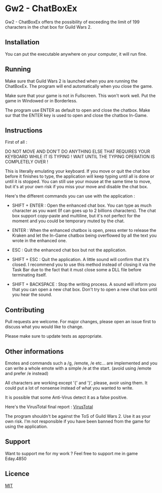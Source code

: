 # Gw2 - ChatBoxEx

Gw2 - ChatBoxEx offers the possibility of exceeding the limit of 199 characters in the chat box for Guild Wars 2. 

## Installation

You can put the executable anywhere on your computer, it will run fine.

## Running

Make sure that Guild Wars 2 is launched when you are running the ChatBoxEx. The program will end automatically when you close the game.

Make sure that your game is not in Fullscreen. This won't work well. Put the game in Windowed or in Borderless.

The program use ENTER as default to open and close the chatbox. Make sur that the ENTER key is used to open and close the chatbox In-Game.

## Instructions

First of all :

DO NOT MOVE AND DON'T DO ANYTHING ELSE THAT REQUIRES YOUR KEYBOARD WHILE IT IS TYPING ! WAIT UNTIL THE TYPING OPERATION IS COMPLETELY OVER !

This is literally emulating your keyboard. If you move or quit the chat box before it finishes to type, the application will keep typing until all is done or until it is stopped.
You can still use your mouse at the same time to move, but it's at your own risk if you miss your move and disable the chat box.

Here's the different commands you can use with the application :

- SHIFT + ENTER : Open the enhanced chat box. You can type as much character as you want (If can goes up to 2 billions characters). The chat box support copy-paste and multiline, but it's not perfect for the moment and you could be temporary muted by the chat.

- ENTER : When the enhanced chatbox is open, press enter to release the Kraken and let the In-Game chatbox being overflowed by all the text you wrote in the enhanced one.

- ESC : Quit the enhanced chat box but not the application.

- SHIFT + ESC : Quit the application. A little sound will confirm that it's closed. I recommend you to use this method instead of closing it via the Task Bar due to the fact that it must close some a DLL file before terminating itself.

- SHIFT + BACKSPACE : Stop the writing process. A sound will inform you that you can open a new chat box. Don't try to open a new chat box until you hear the sound.

## Contributing
Pull requests are welcome. For major changes, please open an issue first to discuss what you would like to change.

Please make sure to update tests as appropriate.

## Other informations

Emotes and commands such a /g, /emote, /e etc... are implemented and you can write a whole emote with a simple /e at the start. (avoid using /emote and prefer /e instead)

All characters are working except '{' and '}', please, avoir using them. It could put a lot of nonsense instead of what you wanted to write.

It is possible that some Anti-Virus detect it as a false positive.

Here's the VirusTotal final report : [VirusTotal](https://www.virustotal.com/gui/file/f06530f33b019afe438d58317f5905fa670c256347bb5459d8f10804a902c6a5/detection)

The program shouldn't be against the ToS of Guild Wars 2. Use it as your own risk. I'm not responsible if you have been banned from the game for using the application.

## Support

Want to support me for my work ? Feel free to support me in game Eday.4850

## Licence
[MIT](https://choosealicense.com/licenses/mit/)
